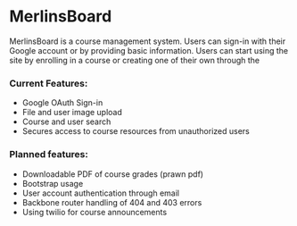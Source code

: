 # MerlinsBoard

MerlinsBoard is a course management system. Users can sign-in with their Google account or by providing basic information. Users can start using the site by enrolling in a course or creating one of their own through the 

### Current Features:
* Google OAuth Sign-in
* File and user image upload
* Course and user search
* Secures access to course resources from unauthorized users

### Planned features:
* Downloadable PDF of course grades (prawn pdf)
* Bootstrap usage
* User account authentication through email
* Backbone router handling of 404 and 403 errors
* Using twilio for course announcements
